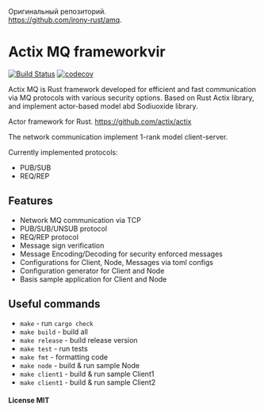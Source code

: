 Оригинальный репозиторий.  
https://github.com/irony-rust/amq.  

# Actix MQ frameworkvir
[![Build Status](https://travis-ci.org/irony-rust/amq.svg?branch=master)](https://travis-ci.org/irony-rust/amq)
[![codecov](https://codecov.io/gh/irony-rust/amq/branch/master/graph/badge.svg)](https://codecov.io/gh/irony-rust/amq)

Actix MQ is Rust framework developed for efficient and fast communication
via MQ protocols with various security options. Based on Rust Actix library, and implement actor-based
model abd Sodiuoxide library.

Actor framework for Rust.
https://github.com/actix/actix

The network communication implement 1-rank model client-server. 

Currently implemented protocols:
* PUB/SUB
* REQ/REP

## Features
* Network MQ communication via TCP
* PUB/SUB/UNSUB protocol
* REQ/REP protocol
* Message sign verification
* Message Encoding/Decoding for security enforced messages
* Configurations for Client, Node, Messages via toml configs
* Configuration generator for Client and Node
* Basis sample application for Client and Node


## Useful commands
* `make` - run `cargo check`
* `make build` - build all
* `make release` - build release version
* `make test` - run tests
* `make fmt` - formatting code
* `make node` - build & run sample Node
* `make client1` - build & run sample Client1
* `make client1` - build & run sample Client2


#### License MIT
